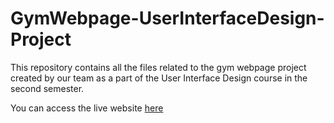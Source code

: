# GymWebpage-UserInterfaceDesign-Project
This repository contains all the files related to the gym webpage project created by our team as a part of the User Interface Design course in the second semester.

You can access the live website [here](https://fhcentreuid.netlify.app/)
